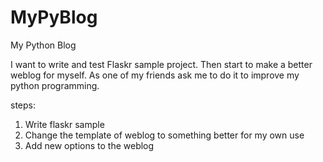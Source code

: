 MyPyBlog
========

My Python Blog

I want to write and test Flaskr sample project. Then start to make a better weblog for myself. As one of my friends ask me to do it to improve my python programming. 

steps:
1. Write flaskr sample
2. Change the template of weblog to something better for my own use
3. Add new options to the weblog 
